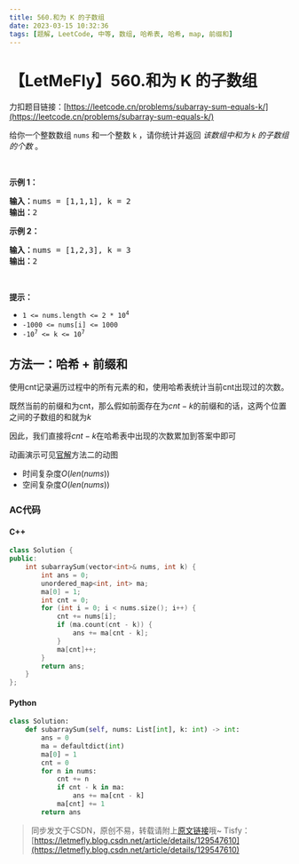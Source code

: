 ```yaml
---
title: 560.和为 K 的子数组
date: 2023-03-15 10:32:36
tags: [题解, LeetCode, 中等, 数组, 哈希表, 哈希, map, 前缀和]
---
```


# 【LetMeFly】560.和为 K 的子数组

力扣题目链接：[https://leetcode.cn/problems/subarray-sum-equals-k/](https://leetcode.cn/problems/subarray-sum-equals-k/)

<p>给你一个整数数组 <code>nums</code> 和一个整数&nbsp;<code>k</code> ，请你统计并返回 <em>该数组中和为&nbsp;<code>k</code><strong>&nbsp;</strong>的子数组的个数&nbsp;</em>。</p>

<p>&nbsp;</p>

<p><strong>示例 1：</strong></p>

<pre>
<strong>输入：</strong>nums = [1,1,1], k = 2
<strong>输出：</strong>2
</pre>

<p><strong>示例 2：</strong></p>

<pre>
<strong>输入：</strong>nums = [1,2,3], k = 3
<strong>输出：</strong>2
</pre>

<p>&nbsp;</p>

<p><strong>提示：</strong></p>

<ul>
	<li><code>1 &lt;= nums.length &lt;= 2 * 10<sup>4</sup></code></li>
	<li><code>-1000 &lt;= nums[i] &lt;= 1000</code></li>
	<li><code>-10<sup>7</sup> &lt;= k &lt;= 10<sup>7</sup></code></li>
</ul>


    
## 方法一：哈希 + 前缀和

使用cnt记录遍历过程中的所有元素的和，使用哈希表统计当前cnt出现过的次数。

既然当前的前缀和为cnt，那么假如前面存在为$cnt - k$的前缀和的话，这两个位置之间的子数组的和就为$k$

因此，我们直接将$cnt - k$在哈希表中出现的次数累加到答案中即可

动画演示可见[官解](https://leetcode.cn/problems/subarray-sum-equals-k/solutions/238572/he-wei-kde-zi-shu-zu-by-leetcode-solution/)方法二的动图

+ 时间复杂度$O(len(nums))$
+ 空间复杂度$O(len(nums))$

### AC代码

#### C++

```cpp
class Solution {
public:
    int subarraySum(vector<int>& nums, int k) {
        int ans = 0;
        unordered_map<int, int> ma;
        ma[0] = 1;
        int cnt = 0;
        for (int i = 0; i < nums.size(); i++) {
            cnt += nums[i];
            if (ma.count(cnt - k)) {
                ans += ma[cnt - k];
            }
            ma[cnt]++;
        }
        return ans;
    }
};
```

#### Python

```python
class Solution:
    def subarraySum(self, nums: List[int], k: int) -> int:
        ans = 0
        ma = defaultdict(int)
        ma[0] = 1
        cnt = 0
        for n in nums:
            cnt += n
            if cnt - k in ma:
                ans += ma[cnt - k]
            ma[cnt] += 1
        return ans
```

> 同步发文于CSDN，原创不易，转载请附上[原文链接](https://blog.tisfy.eu.org/2023/03/15/LeetCode%200560.%E5%92%8C%E4%B8%BAK%E7%9A%84%E5%AD%90%E6%95%B0%E7%BB%84/)哦~
> Tisfy：[https://letmefly.blog.csdn.net/article/details/129547610](https://letmefly.blog.csdn.net/article/details/129547610)
